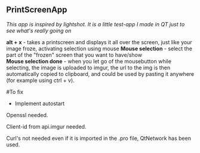 ## PrintScreenApp

*This app is inspired by lightshot. It is a little test-app I made in QT just to see what's really going on*

**alt + x** - takes a printscreen and displays it all over the screen, just like your image froze, activating selection using mouse
**Mouse selection** - select the part of the "frozen" screen that you want to have/show                                                  
**Mouse selection done** - when you let go of the mousebutton while selecting, the image is uploaded to imgur, the url to the img is then automatically copied to clipboard, and could be used by pasting it anywhere (for example using ctrl + v).

#To fix
* Implement autostart

Openssl needed.

Client-id from api.imgur needed.

Curl's not needed even if it is imported in the .pro file, QtNetwork has been used.
